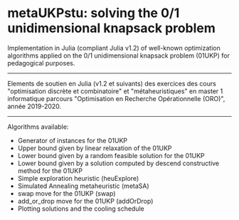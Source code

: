 # metaUKPstu: solving the 0/1 unidimensional knapsack problem
Implementation in Julia (compliant Julia v1.2) of well-known optimization algorithms applied on the 0/1 unidimensional knapsack problem (01UKP) for pedagogical purposes.

------

Elements de soutien en Julia (v1.2 et suivants) des exercices des cours "optimisation discrète et combinatoire" et "métaheuristiques" en master 1 informatique parcours "Optimisation en Recherche Opérationnelle (ORO)", année 2019-2020.

------

Algorithms available: 
  
-  Generator of instances for the 01UKP
-  Upper bound given by linear relaxation of the 01UKP
-  Lower bound given by a random feasible solution for the 01UKP
-  Lower bound given by a solution computed by descend constructive method for the 01UKP
-  Simple exploration heuristic (heuExplore)
-  Simulated Annealing metaheuristic (metaSA)
-  swap move for the 01UKP (swap)
-  add_or_drop move for the 01UKP (addOrDrop)
-  Plotting solutions and the cooling schedule
